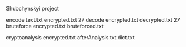 Shubchynskyi project

encode text.txt encrypted.txt 27
decode encrypted.txt decrypted.txt 27
bruteforce encrypted.txt bruteforced.txt

cryptoanalysis encrypted.txt afterAnalysis.txt dict.txt